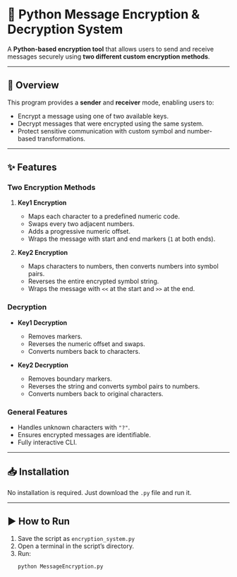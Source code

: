 # 🔐 Python Message Encryption & Decryption System

A **Python-based encryption tool** that allows users to send and receive messages securely using **two different custom encryption methods**.

---

## 📌 Overview

This program provides a **sender** and **receiver** mode, enabling users to:

- Encrypt a message using one of two available keys.
- Decrypt messages that were encrypted using the same system.
- Protect sensitive communication with custom symbol and number-based transformations.

---

## ✨ Features

### **Two Encryption Methods**

1. **Key1 Encryption**

   - Maps each character to a predefined numeric code.
   - Swaps every two adjacent numbers.
   - Adds a progressive numeric offset.
   - Wraps the message with start and end markers (`1` at both ends).

2. **Key2 Encryption**
   - Maps characters to numbers, then converts numbers into symbol pairs.
   - Reverses the entire encrypted symbol string.
   - Wraps the message with `<<` at the start and `>>` at the end.

### **Decryption**

- **Key1 Decryption**

  - Removes markers.
  - Reverses the numeric offset and swaps.
  - Converts numbers back to characters.

- **Key2 Decryption**
  - Removes boundary markers.
  - Reverses the string and converts symbol pairs to numbers.
  - Converts numbers back to original characters.

### **General Features**

- Handles unknown characters with `"?"`.
- Ensures encrypted messages are identifiable.
- Fully interactive CLI.

---

## 📥 Installation

No installation is required. Just download the `.py` file and run it.

---

## ▶ How to Run

1. Save the script as `encryption_system.py`
2. Open a terminal in the script’s directory.
3. Run:
   ```bash
   python MessageEncryption.py
   ```
